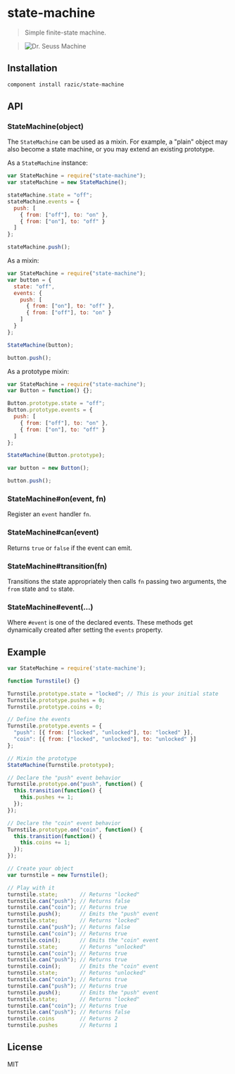 # state-machine

> Simple finite-state machine.

> ![Dr. Seuss Machine](http://goo.gl/Nau11)

## Installation

```sh
component install razic/state-machine
```

## API

### StateMachine(object)

The `StateMachine` can be used as a mixin. For example, a "plain" object may also
become a state machine, or you may extend an existing prototype.

As a `StateMachine` instance:

```javascript
var StateMachine = require("state-machine");
var stateMachine = new StateMachine();

stateMachine.state = "off";
stateMachine.events = {
  push: [
    { from: ["off"], to: "on" },
    { from: ["on"], to: "off" }
  ]
};

stateMachine.push();
```

As a mixin:

```javascript
var StateMachine = require("state-machine");
var button = {
  state: "off",
  events: {
    push: [
      { from: ["on"], to: "off" },
      { from: ["off"], to: "on" }
    ]
  }
};

StateMachine(button);

button.push();
```

As a prototype mixin:

```javascript
var StateMachine = require("state-machine");
var Button = function() {};

Button.prototype.state = "off";
Button.prototype.events = {
  push: [
    { from: ["off"], to: "on" },
    { from: ["on"], to: "off" }
  ]
};

StateMachine(Button.prototype);

var button = new Button();

button.push();
```

### StateMachine#on(event, fn)

Register an `event` handler `fn`.

### StateMachine#can(event)

Returns `true` or `false` if the event can emit.

### StateMachine#transition(fn)

Transitions the state appropriately then calls `fn` passing two arguments, the
`from` state and `to` state.

### StateMachine#event(...)

Where `#event` is one of the declared events. These methods get dynamically
created after setting the `events` property.

## Example

```javascript
var StateMachine = require('state-machine');

function Turnstile() {}

Turnstile.prototype.state = "locked"; // This is your initial state
Turnstile.prototype.pushes = 0;
Turnstile.prototype.coins = 0;

// Define the events
Turnstile.prototype.events = {
  "push": [{ from: ["locked", "unlocked"], to: "locked" }],
  "coin": [{ from: ["locked", "unlocked"], to: "unlocked" }]
};

// Mixin the prototype
StateMachine(Turnstile.prototype);

// Declare the "push" event behavior
Turnstile.prototype.on("push", function() {
  this.transition(function() {
    this.pushes += 1;
  });
});

// Declare the "coin" event behavior
Turnstile.prototype.on("coin", function() {
  this.transition(function() {
    this.coins += 1;
  });
});

// Create your object
var turnstile = new Turnstile();

// Play with it
turnstile.state;       // Returns "locked"
turnstile.can("push"); // Returns false
turnstile.can("coin"); // Returns true
turnstile.push();      // Emits the "push" event
turnstile.state;       // Returns "locked"
turnstile.can("push"); // Returns false
turnstile.can("coin"); // Returns true
turnstile.coin();      // Emits the "coin" event
turnstile.state;       // Returns "unlocked"
turnstile.can("coin"); // Returns true
turnstile.can("push"); // Returns true
turnstile.coin();      // Emits the "coin" event
turnstile.state;       // Returns "unlocked"
turnstile.can("coin"); // Returns true
turnstile.can("push"); // Returns true
turnstile.push();      // Emits the "push" event
turnstile.state;       // Returns "locked"
turnstile.can("coin"); // Returns true
turnstile.can("push"); // Returns false
turnstile.coins        // Returns 2
turnstile.pushes       // Returns 1
```

## License

MIT
